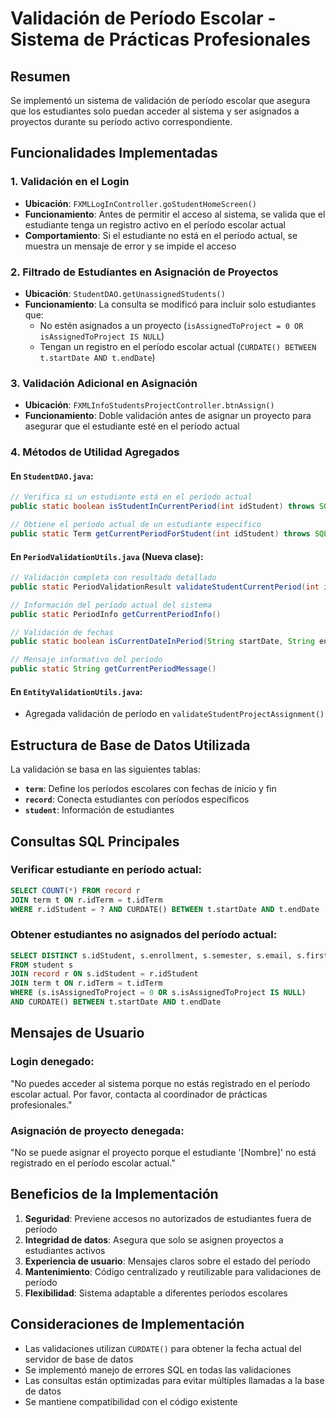 # Validación de Período Escolar - Sistema de Prácticas Profesionales

## Resumen
Se implementó un sistema de validación de período escolar que asegura que los estudiantes solo puedan acceder al sistema y ser asignados a proyectos durante su período activo correspondiente.

## Funcionalidades Implementadas

### 1. Validación en el Login
- **Ubicación**: `FXMLLogInController.goStudentHomeScreen()`
- **Funcionamiento**: Antes de permitir el acceso al sistema, se valida que el estudiante tenga un registro activo en el período escolar actual
- **Comportamiento**: Si el estudiante no está en el período actual, se muestra un mensaje de error y se impide el acceso

### 2. Filtrado de Estudiantes en Asignación de Proyectos
- **Ubicación**: `StudentDAO.getUnassignedStudents()`
- **Funcionamiento**: La consulta se modificó para incluir solo estudiantes que:
  - No estén asignados a un proyecto (`isAssignedToProject = 0 OR isAssignedToProject IS NULL`)
  - Tengan un registro en el período escolar actual (`CURDATE() BETWEEN t.startDate AND t.endDate`)

### 3. Validación Adicional en Asignación
- **Ubicación**: `FXMLInfoStudentsProjectController.btnAssign()`
- **Funcionamiento**: Doble validación antes de asignar un proyecto para asegurar que el estudiante esté en el período actual

### 4. Métodos de Utilidad Agregados

#### En `StudentDAO.java`:
```java
// Verifica si un estudiante está en el período actual
public static boolean isStudentInCurrentPeriod(int idStudent) throws SQLException

// Obtiene el período actual de un estudiante específico
public static Term getCurrentPeriodForStudent(int idStudent) throws SQLException
```

#### En `PeriodValidationUtils.java` (Nueva clase):
```java
// Validación completa con resultado detallado
public static PeriodValidationResult validateStudentCurrentPeriod(int idStudent)

// Información del período actual del sistema
public static PeriodInfo getCurrentPeriodInfo()

// Validación de fechas
public static boolean isCurrentDateInPeriod(String startDate, String endDate)

// Mensaje informativo del período
public static String getCurrentPeriodMessage()
```

#### En `EntityValidationUtils.java`:
- Agregada validación de período en `validateStudentProjectAssignment()`

## Estructura de Base de Datos Utilizada

La validación se basa en las siguientes tablas:
- **`term`**: Define los períodos escolares con fechas de inicio y fin
- **`record`**: Conecta estudiantes con períodos específicos
- **`student`**: Información de estudiantes

## Consultas SQL Principales

### Verificar estudiante en período actual:
```sql
SELECT COUNT(*) FROM record r 
JOIN term t ON r.idTerm = t.idTerm 
WHERE r.idStudent = ? AND CURDATE() BETWEEN t.startDate AND t.endDate
```

### Obtener estudiantes no asignados del período actual:
```sql
SELECT DISTINCT s.idStudent, s.enrollment, s.semester, s.email, s.firstName, s.lastNameMother, s.lastNameFather 
FROM student s 
JOIN record r ON s.idStudent = r.idStudent 
JOIN term t ON r.idTerm = t.idTerm 
WHERE (s.isAssignedToProject = 0 OR s.isAssignedToProject IS NULL) 
AND CURDATE() BETWEEN t.startDate AND t.endDate
```

## Mensajes de Usuario

### Login denegado:
"No puedes acceder al sistema porque no estás registrado en el período escolar actual. Por favor, contacta al coordinador de prácticas profesionales."

### Asignación de proyecto denegada:
"No se puede asignar el proyecto porque el estudiante '[Nombre]' no está registrado en el período escolar actual."

## Beneficios de la Implementación

1. **Seguridad**: Previene accesos no autorizados de estudiantes fuera de período
2. **Integridad de datos**: Asegura que solo se asignen proyectos a estudiantes activos
3. **Experiencia de usuario**: Mensajes claros sobre el estado del período
4. **Mantenimiento**: Código centralizado y reutilizable para validaciones de período
5. **Flexibilidad**: Sistema adaptable a diferentes períodos escolares

## Consideraciones de Implementación

- Las validaciones utilizan `CURDATE()` para obtener la fecha actual del servidor de base de datos
- Se implementó manejo de errores SQL en todas las validaciones
- Las consultas están optimizadas para evitar múltiples llamadas a la base de datos
- Se mantiene compatibilidad con el código existente 